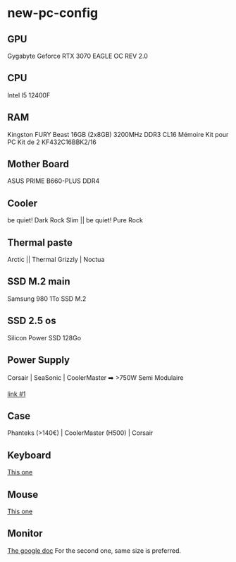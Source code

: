 # new-pc-config

## GPU
Gygabyte Geforce RTX 3070 EAGLE OC REV 2.0

## CPU
Intel I5 12400F

## RAM
Kingston FURY Beast 16GB (2x8GB) 3200MHz DDR3 CL16 Mémoire Kit pour PC Kit de 2 KF432C16BBK2/16

## Mother Board
ASUS PRIME B660-PLUS DDR4

## Cooler
be quiet! Dark Rock Slim || be quiet! Pure Rock

## Thermal paste
Arctic || Thermal Grizzly | Noctua

## SSD M.2 main
Samsung 980 1To SSD M.2

## SSD 2.5 os
Silicon Power SSD 128Go

## Power Supply
Corsair | SeaSonic | CoolerMaster ➡️ >750W Semi Modulaire

[link #1](https://www.amazon.fr/Cooler-Master-Allimentation-Ventilateur-Temperature/dp/B08BKPQQDD?__mk_fr_FR=%C3%85M%C3%85%C5%BD%C3%95%C3%91&crid=1W2CNBI73FG3H&keywords=Cooler%2BMaster%2BMWE%2B850&qid=1667132860&qu=eyJxc2MiOiIwLjc3IiwicXNhIjoiMC4wMCIsInFzcCI6IjAuMDAifQ%3D%3D&sprefix=cooler%2Bmaster%2Bmwe%2B850%2Caps%2C62&sr=8-3&linkCode=sl1&tag=fnkhar-21&linkId=7545df2640a7452e347f1c7d751c876f&language=fr_FR&ref_=as_li_ss_tl&th=1)

## Case
Phanteks (>140€) | CoolerMaster (H500) | Corsair

## Keyboard
[This one](https://www.logitechg.com/fr-fr/products/gaming-keyboards/g512-mechanical-gaming-keyboard.920-009434.html?addisttype=u&gclid=CjwKCAjwh4ObBhAzEiwAHzZYU_hw7eWgsencMM9pOi4oDW8SueHYeBkBp4SQMN8Jvf9PjCUn_sTz5hoCXk0QAvD_BwE)

## Mouse
[This one](https://www.logitechg.com/fr-fr/products/gaming-mice/g502-lightspeed-wireless-gaming-mouse.910-005568.html)

## Monitor
[The google doc](https://docs.google.com/document/d/1qnXRs6T4-lPgneQ-i4J7dpr9vLhzpBbDQosQxAa2Xfo/edit)
For the second one, same size is preferred.
